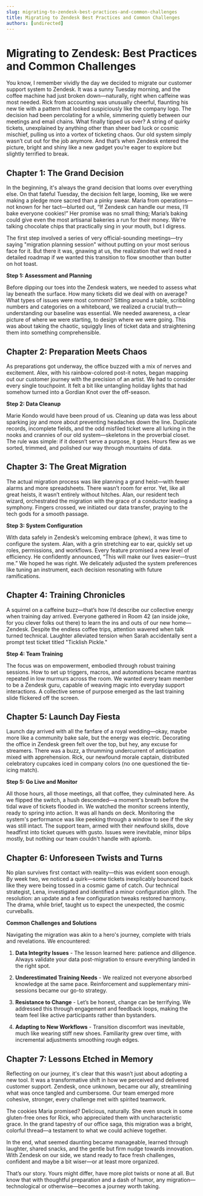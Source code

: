 ```yaml
---
slug: migrating-to-zendesk-best-practices-and-common-challenges
title: Migrating to Zendesk Best Practices and Common Challenges
authors: [undirected]
---
```



# Migrating to Zendesk: Best Practices and Common Challenges

You know, I remember vividly the day we decided to migrate our customer support system to Zendesk. It was a sunny Tuesday morning, and the coffee machine had just broken down—naturally, right when caffeine was most needed. Rick from accounting was unusually cheerful, flaunting his new tie with a pattern that looked suspiciously like the company logo. The decision had been percolating for a while, simmering quietly between our meetings and email chains. What finally tipped us over? A string of quirky tickets, unexplained by anything other than sheer bad luck or cosmic mischief, pulling us into a vortex of ticketing chaos. Our old system simply wasn’t cut out for the job anymore. And that’s when Zendesk entered the picture, bright and shiny like a new gadget you’re eager to explore but slightly terrified to break.

## Chapter 1: The Grand Decision

In the beginning, it's always the grand decision that looms over everything else. On that fateful Tuesday, the decision felt large, looming, like we were making a pledge more sacred than a pinky swear. Maria from operations—not known for her tact—blurted out, “If Zendesk can handle our mess, I’ll bake everyone cookies!” Her promise was no small thing; Maria’s baking could give even the most artisanal bakeries a run for their money. We're talking chocolate chips that practically sing in your mouth, but I digress.

The first step involved a series of very official-sounding meetings—try saying "migration planning session" without putting on your most serious face for it. But there it was, gnawing at us, the realization that we’d need a detailed roadmap if we wanted this transition to flow smoother than butter on hot toast.

**Step 1: Assessment and Planning**

Before dipping our toes into the Zendesk waters, we needed to assess what lay beneath the surface. How many tickets did we deal with on average? What types of issues were most common? Sitting around a table, scribbling numbers and categories on a whiteboard, we realized a crucial truth—understanding our baseline was essential. We needed awareness, a clear picture of where we were starting, to design where we were going. This was about taking the chaotic, squiggly lines of ticket data and straightening them into something comprehensible.

## Chapter 2: Preparation Meets Chaos

As preparations got underway, the office buzzed with a mix of nerves and excitement. Alex, with his rainbow-colored post-it notes, began mapping out our customer journey with the precision of an artist. We had to consider every single touchpoint. It felt a bit like untangling holiday lights that had somehow turned into a Gordian Knot over the off-season.

**Step 2: Data Cleanup**

Marie Kondo would have been proud of us. Cleaning up data was less about sparking joy and more about preventing headaches down the line. Duplicate records, incomplete fields, and the odd misfiled ticket were all lurking in the nooks and crannies of our old system—skeletons in the proverbial closet. The rule was simple: if it doesn’t serve a purpose, it goes. Hours flew as we sorted, trimmed, and polished our way through mountains of data.

## Chapter 3: The Great Migration

The actual migration process was like planning a grand heist—with fewer alarms and more spreadsheets. There wasn’t room for error. Yet, like all great heists, it wasn’t entirely without hitches. Alan, our resident tech wizard, orchestrated the migration with the grace of a conductor leading a symphony. Fingers crossed, we initiated our data transfer, praying to the tech gods for a smooth passage.

**Step 3: System Configuration**

With data safely in Zendesk’s welcoming embrace (phew), it was time to configure the system. Alan, with a grin stretching ear to ear, quickly set up roles, permissions, and workflows. Every feature promised a new level of efficiency. He confidently announced, “This will make our lives easier—trust me.” We hoped he was right. We delicately adjusted the system preferences like tuning an instrument, each decision resonating with future ramifications.

## Chapter 4: Training Chronicles

A squirrel on a caffeine buzz—that’s how I’d describe our collective energy when training day arrived. Everyone gathered in Room 42 (an inside joke, for you clever folks out there) to learn the ins and outs of our new home—Zendesk. Despite the endless coffee trips, attention wavered when talk turned technical. Laughter alleviated tension when Sarah accidentally sent a prompt test ticket titled "Ticklish Pickle."

**Step 4: Team Training**

The focus was on empowerment, embodied through robust training sessions. How to set up triggers, macros, and automations became mantras repeated in low murmurs across the room. We wanted every team member to be a Zendesk guru, capable of weaving magic into everyday support interactions. A collective sense of purpose emerged as the last training slide flickered off the screen.

## Chapter 5: Launch Day Fiesta

Launch day arrived with all the fanfare of a royal wedding—okay, maybe more like a community bake sale, but the energy was electric. Decorating the office in Zendesk green felt over the top, but hey, any excuse for streamers. There was a buzz, a thrumming undercurrent of anticipation mixed with apprehension. Rick, our newfound morale captain, distributed celebratory cupcakes iced in company colors (no one questioned the tie-icing match).

**Step 5: Go Live and Monitor**

All those hours, all those meetings, all that coffee, they culminated here. As we flipped the switch, a hush descended—a moment's breath before the tidal wave of tickets flooded in. We watched the monitor screens intently, ready to spring into action. It was all hands on deck. Monitoring the system's performance was like peeking through a window to see if the sky was still intact. The support team, armed with their newfound skills, dove headfirst into ticket queues with gusto. Issues were inevitable, minor blips mostly, but nothing our team couldn't handle with aplomb.

## Chapter 6: Unforeseen Twists and Turns

No plan survives first contact with reality—this was evident soon enough. By week two, we noticed a quirk—some tickets inexplicably bounced back like they were being tossed in a cosmic game of catch. Our technical strategist, Lena, investigated and identified a minor configuration glitch. The resolution: an update and a few configuration tweaks restored harmony. The drama, while brief, taught us to expect the unexpected, the cosmic curveballs.

**Common Challenges and Solutions**

Navigating the migration was akin to a hero's journey, complete with trials and revelations. We encountered:

1. **Data Integrity Issues** - The lesson learned here: patience and diligence. Always validate your data post-migration to ensure everything landed in the right spot.
   
2. **Underestimated Training Needs** - We realized not everyone absorbed knowledge at the same pace. Reinforcement and supplementary mini-sessions became our go-to strategy.

3. **Resistance to Change** - Let’s be honest, change can be terrifying. We addressed this through engagement and feedback loops, making the team feel like active participants rather than bystanders.

4. **Adapting to New Workflows** - Transition discomfort was inevitable, much like wearing stiff new shoes. Familiarity grew over time, with incremental adjustments smoothing rough edges.

## Chapter 7: Lessons Etched in Memory

Reflecting on our journey, it's clear that this wasn’t just about adopting a new tool. It was a transformative shift in how we perceived and delivered customer support. Zendesk, once unknown, became our ally, streamlining what was once tangled and cumbersome. Our team emerged more cohesive, stronger, every challenge met with spirited teamwork.

The cookies Maria promised? Delicious, naturally. She even snuck in some gluten-free ones for Rick, who appreciated them with uncharacteristic grace. In the grand tapestry of our office saga, this migration was a bright, colorful thread—a testament to what we could achieve together.

In the end, what seemed daunting became manageable, learned through laughter, shared snacks, and the gentle but firm nudge towards innovation. With Zendesk on our side, we stand ready to face fresh challenges, confident and maybe a bit wiser—or at least more organized.

That’s our story. Yours might differ, have more plot twists or none at all. But know that with thoughtful preparation and a dash of humor, any migration—technological or otherwise—becomes a journey worth taking.